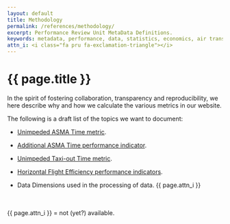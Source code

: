 ```yaml
---
layout: default
title: Methodology
permalink: /references/methodology/
excerpt: Performance Review Unit MetaData Definitions.
keywords: metadata, performance, data, statistics, economics, air transport, flights, europe, cost efficiency
attn_i: <i class="fa pru fa-exclamation-triangle"></i>
---
```

<style>
  i.fa.pru {color: #337ab7;}
</style>

# {{ page.title }}

In the spirit of fostering collaboration, transparency and reproducibility, we here describe
why and how we calculate the various metrics in our website.

The following is a draft list of the topics we want to document:

* [Unimpeded ASMA Time metric](/references/methodology/unimpeded_asma_time.html).

* [Additional ASMA Time performance indicator](/references/methodology/additional_asma_time_pi.html).

* [Unimpeded Taxi-out Time metric](/references/methodology/unimpeded_taxi-out_time.html).

* [Horizontal Flight Efficiency performance indicators](/references/methodology/horizontal_flight_efficiency_pi.html).

* Data Dimensions used in the processing of data. {{ page.attn_i }}

<br><br>
{{ page.attn_i }} = not (yet?) available.<br>

